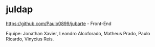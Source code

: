 # juldap

https://github.com/Paulo0899/jubarte - Front-End

Equipe: Jonathan Xavier, Leandro Alcoforado, Matheus Prado, Paulo Ricardo, Vinycius Reis.
